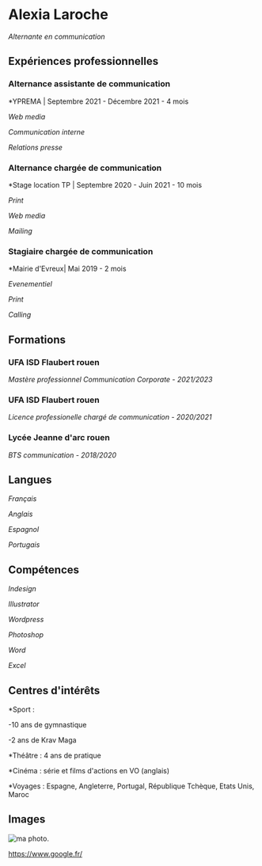 # Alexia Laroche
*Alternante en communication*

## **Expériences professionnelles**

### **Alternance assistante de communication**

*YPREMA | Septembre 2021 - Décembre 2021 - 4 mois

*Web media*

*Communication interne*

*Relations presse*

### **Alternance chargée de communication**

*Stage location TP | Septembre 2020 - Juin 2021 - 10 mois

*Print*

*Web media*

*Mailing*

### **Stagiaire chargée de communication**

*Mairie d'Evreux| Mai 2019 - 2 mois

*Evenementiel*

*Print*

*Calling*

## **Formations**

### **UFA ISD Flaubert rouen**

*Mastère professionnel Communication Corporate - 2021/2023*

### **UFA ISD Flaubert rouen**

*Licence professionelle chargé de communication - 2020/2021*

### **Lycée Jeanne d'arc rouen**

*BTS communication -  2018/2020*

## **Langues**

*Français* 

*Anglais* 

*Espagnol* 

*Portugais* 

## **Compétences**

*Indesign*

*Illustrator*

*Wordpress*

*Photoshop*

*Word*

*Excel*

## **Centres d'intérêts**

*Sport :

 -10 ans de gymnastique 
 
 -2 ans de Krav Maga
 
*Théâtre : 4 ans de pratique

*Cinéma : série et films d'actions en VO (anglais)

*Voyages : Espagne, Angleterre, Portugal, République Tchèque, Etats Unis, Maroc

## Images

![ma photo.](/image/sample.png "This is a sample image.")

https://www.google.fr/
